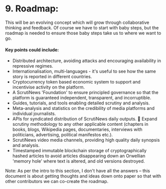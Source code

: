 # 9. Roadmap:

This will be an evolving concept which will grow through collaborative thinking and feedback. Of course we have to start with baby steps, but the roadmap is needed to ensure those baby steps take us to where we want to go.

#### Key points could include:
* Distributed architecture, avoiding attacks and encouraging availability in repressive regimes. 
* Internationalisation, multi-languages - it's useful to see how the same story is reported in different countries. 
* Cryptocurrency token based economic system to support and incentivise activity on the platform. 
* A ScrutiNews 'Foundation' to ensure principled governance so that the platform is guaranteed independent, transparent, and incorruptible. 
* Guides, tutorials, and tools enabling detailed scrutiny and analysis. 
* Meta-analysis and statistics on the credibility of media platforms and individual journalists. 
* APIs for syndicated distribution of ScrutiNews daily outputs.  Expand scrutiny methodology to any other applicable content (chapters in books, blogs, Wikipedia pages, documentaries, interviews with politicians, advertising, political manifestos etc.). 
* ScrutiNews video media channels, providing high quality daily synopsis and analysis. 
* Timestamped immutable blockchain storage of cryptographically hashed articles to avoid articles disappearing down an Orwellian 'memory hole' where text is altered, and old versions destroyed.

Note: As per the intro to this section, I don't have all the answers – this document is about getting thoughts and ideas down onto paper so that with other contributors we can co-create the roadmap.

